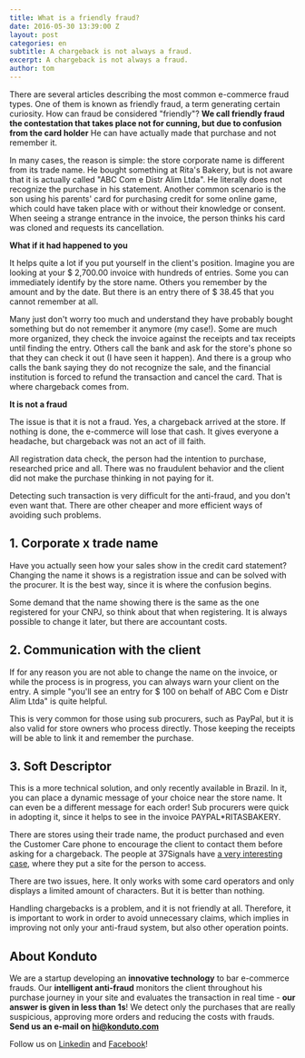 ```yaml
---
title: What is a friendly fraud?
date: 2016-05-30 13:39:00 Z
layout: post
categories: en
subtitle: A chargeback is not always a fraud.
excerpt: A chargeback is not always a fraud.
author: tom
---
```


There are several articles describing the most common e-commerce fraud types. One of them is known as friendly fraud, a term generating certain curiosity. How can fraud be considered "friendly"? **We call friendly fraud the contestation that takes place not for cunning, but due to confusion from the card holder** He can have actually made that purchase and not remember it.

In many cases, the reason is simple: the store corporate name is different from its trade name. He bought something at Rita's Bakery, but is not aware that it is actually called "ABC Com e Distr Alim Ltda". He literally does not recognize the purchase in his statement. Another common scenario is the son using his parents' card for purchasing credit for some online game, which could have taken place with or without their knowledge or consent. When seeing a strange entrance in the invoice, the person thinks his card was cloned and requests its cancellation.

**What if it had happened to you**

It helps quite a lot if you put yourself in the client's position. Imagine you are looking at your $ 2,700.00 invoice with hundreds of entries. Some you can immediately identify by the store name. Others you remember by the amount and by the date. But there is an entry there of $ 38.45 that you cannot remember at all.

Many just don't worry too much and understand they have probably bought something but do not remember it anymore (my case!). Some are much more organized, they check the invoice against the receipts and tax receipts until finding the entry. Others call the bank and ask for the store's phone so that they can check it out (I have seen it happen). And there is a group who calls the bank saying they do not recognize the sale, and the financial institution is forced to refund the transaction and cancel the card. That is where chargeback comes from.

**It is not a fraud**

The issue is that it is not a fraud. Yes, a chargeback arrived at the store. If nothing is done, the e-commerce will lose that cash. It gives everyone a headache, but chargeback was not an act of ill faith.

All registration data check, the person had the intention to purchase, researched price and all. There was no fraudulent behavior and the client did not make the purchase thinking in not paying for it.

Detecting such transaction is very difficult for the anti-fraud, and you don't even want that. There are other cheaper and more efficient ways of avoiding such problems.

## 1. Corporate x trade name

Have you actually seen how your sales show in the credit card statement? Changing the name it shows is a registration issue and can be solved with the procurer. It is the best way, since it is where the confusion begins.

Some demand that the name showing there is the same as the one registered for your CNPJ, so think about that when registering. It is always possible to change it later, but there are accountant costs.

## 2. Communication with the client

If for any reason you are not able to change the name on the invoice, or while the process is in progress, you can always warn your client on the entry. A simple "you'll see an entry for $ 100 on behalf of ABC Com e Distr Alim Ltda" is quite helpful.

This is very common for those using sub procurers, such as PayPal, but it is also valid for store owners who process directly. Those keeping the receipts will be able to link it and remember the purchase.

## 3. Soft Descriptor

This is a more technical solution, and only recently available in Brazil. In it, you can place a dynamic message of your choice near the store name. It can even be a different message for each order! Sub procurers were quick in adopting it, since it helps to see in the invoice PAYPAL*RITASBAKERY.

There are stores using their trade name, the product purchased and even the Customer Care phone to encourage the client to contact them before asking for a chargeback. The people at 37Signals have [a very interesting case](https://signalvnoise.com/posts/1545-how-we-reduced-chargebacks-by-30-as-a-percentage-of-sales), where they put a site for the person to access.

There are two issues, here. It only works with some card operators and only displays a limited amount of characters. But it is better than nothing.

Handling chargebacks is a problem, and it is not friendly at all. Therefore, it is important to work in order to avoid unnecessary claims, which implies in improving not only your anti-fraud system, but also other operation points.

## About Konduto

We are a startup developing an **innovative technology** to bar e-commerce frauds. Our **intelligent anti-fraud** monitors the client throughout his purchase journey in your site and evaluates the transaction in real time - **our answer is given in less than 1s**! We detect only the purchases that are really suspicious, approving more orders and reducing the costs with frauds. **Send us an e-mail on [hi@konduto.com](mailto:hi@konduto.com)**

Follow us on [Linkedin](https://www.linkedin.com/company/konduto?trk=company_logo) and [Facebook](https://www.facebook.com/konduto?fref=ts)!
